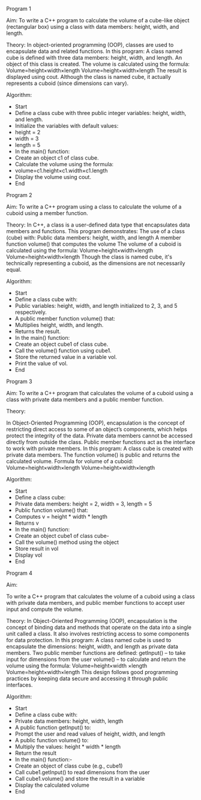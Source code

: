 Program 1

Aim:
To write a C++ program to calculate the volume of a cube-like object (rectangular box) using a class with data members: height, width, and length.

 Theory:
In object-oriented programming (OOP), classes are used to encapsulate data and related functions. In this program:
A class named cube is defined with three data members: height, width, and length.
An object of this class is created.
The volume is calculated using the formula:
Volume=height×width×length
Volume=height×width×length
The result is displayed using cout.
Although the class is named cube, it actually represents a cuboid (since dimensions can vary).

 Algorithm:
- Start
- Define a class cube with three public integer variables: height, width, and length.
- Initialize the variables with default values:
- height = 2
- width = 3
- length = 5
- In the main() function:
- Create an object c1 of class cube.
- Calculate the volume using the formula:
- volume=c1.height×c1.width×c1.length
- Display the volume using cout.
- End

Program 2

 Aim:
To write a C++ program using a class to calculate the volume of a cuboid using a member function.

Theory:
In C++, a class is a user-defined data type that encapsulates data members and functions. This program demonstrates:
The use of a class (cube) with:
Public data members: height, width, and length
A member function volume() that computes the volume
The volume of a cuboid is calculated using the formula:
Volume=height×width×length
Volume=height×width×length
Though the class is named cube, it's technically representing a cuboid, as the dimensions are not necessarily equal.

 Algorithm:
- Start
- Define a class cube with:
- Public variables: height, width, and length initialized to 2, 3, and 5 respectively.
- A public member function volume() that:
- Multiplies height, width, and length.
- Returns the result.
- In the main() function:
- Create an object cube1 of class cube.
- Call the volume() function using cube1.
- Store the returned value in a variable vol.
- Print the value of vol.
- End

Program 3

 Aim:
To write a C++ program that calculates the volume of a cuboid using a class with private data members and a public member function.

 Theory:
 
In Object-Oriented Programming (OOP), encapsulation is the concept of restricting direct access to some of an object’s components, which helps protect the integrity of the data.
Private data members cannot be accessed directly from outside the class.
Public member functions act as the interface to work with private members.
In this program:
A class cube is created with private data members.
The function volume() is public and returns the calculated volume.
Formula for volume of a cuboid:
Volume=height×width×length
Volume=height×width×length

Algorithm:
- Start
- Define a class cube:
- Private data members: height = 2, width = 3, length = 5
-  Public function volume() that:
- Computes v = height * width * length
- Returns v
- In the main() function:
- Create an object cube1 of class cube-  
- Call the volume() method using the object
- Store result in vol
- Display vol
- End

Program 4

Aim:

To write a C++ program that calculates the volume of a cuboid using a class with private data members, and public member functions to accept user input and compute the volume.

Theory:
In Object-Oriented Programming (OOP), encapsulation is the concept of binding data and methods that operate on the data into a single unit called a class. It also involves restricting access to some components for data protection.
In this program:
A class named cube is used to encapsulate the dimensions: height, width, and length as private data members.
Two public member functions are defined:
getInput() – to take input for dimensions from the user
volume() – to calculate and return the volume using the formula:
Volume=height×width
×length
Volume=height×width×length
This design follows good programming practices by keeping data secure and accessing it through public interfaces.

Algorithm:
- Start
- Define a class cube with:
- Private data members: height, width, length
- A public function getInput() to:
- Prompt the user and read values of height, width, and length
- A public function volume() to:
- Multiply the values: height * width * length
- Return the result
- In the main() function:- 
- Create an object of class cube (e.g., cube1)
- Call cube1.getInput() to read dimensions from the user
- Call cube1.volume() and store the result in a variable
- Display the calculated volume
- End



